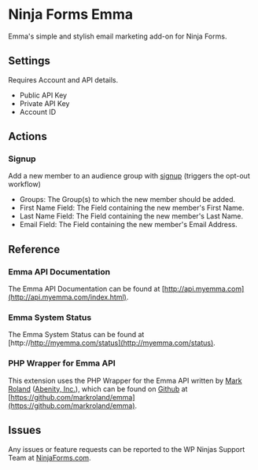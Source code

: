 # Ninja Forms Emma

Emma's simple and stylish email marketing add-on for Ninja Forms.

## Settings

Requires Account and API details.

- Public API Key
- Private API Key
- Account ID

## Actions

### Signup

Add a new member to an audience group with [signup](http://api.myemma.com/api/external/members.html#post--#account_id-members-signup) (triggers the opt-out workflow)

- Groups: The Group(s) to which the new member should be added.
- First Name Field: The Field containing the new member's First Name.
- Last Name Field: The Field containing the new member's Last Name.
- Email Field: The Field containing the new member's Email Address.

## Reference

### Emma API Documentation

The Emma API Documentation can be found at [http://api.myemma.com](http://api.myemma.com/index.html).

### Emma System Status

The Emma System Status can be found at [http://http://myemma.com/status](http://myemma.com/status).

### PHP Wrapper for Emma API

This extension uses the PHP Wrapper for the Emma API written by [Mark Roland](https://github.com/markroland) ([Abenity, Inc.](http://www.abenity.com/)), which can be found on [Github](https://github.com/) at [https://github.com/markroland/emma](https://github.com/markroland/emma).

## Issues

Any issues or feature requests can be reported to the WP Ninjas Support Team at [NinjaForms.com](https://ninjaforms.com/contact/).
